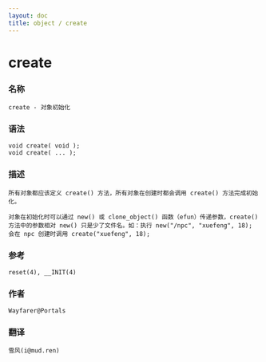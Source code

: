 ```yaml
---
layout: doc
title: object / create
---
```

# create

### 名称

    create - 对象初始化

### 语法

    void create( void );
    void create( ... );

### 描述

    所有对象都应该定义 create() 方法，所有对象在创建时都会调用 create() 方法完成初始化。

    对象在初始化时可以通过 new() 或 clone_object() 函数（efun）传递参数，create() 方法中的参数相对 new() 只是少了文件名。如：执行 new("/npc", "xuefeng", 18); 会在 npc 创建时调用 create("xuefeng", 18);

### 参考

    reset(4), __INIT(4)

### 作者

    Wayfarer@Portals

### 翻译

    雪风(i@mud.ren)
